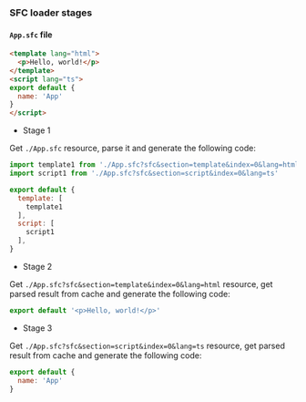 ### SFC loader stages

#### `App.sfc` file

```html
<template lang="html">
  <p>Hello, world!</p>
</template>
<script lang="ts">
export default {
  name: 'App'
}
</script>
```

- Stage 1

Get `./App.sfc` resource, parse it and generate the following code:

```javascript
import template1 from './App.sfc?sfc&section=template&index=0&lang=html'
import script1 from './App.sfc?sfc&section=script&index=0&lang=ts'

export default {
  template: [
    template1
  ],
  script: [
    script1
  ],
}
```
- Stage 2

Get `./App.sfc?sfc&section=template&index=0&lang=html` resource, get parsed result from cache and generate the following code:

```javascript
export default '<p>Hello, world!</p>'
```

- Stage 3

Get `./App.sfc?sfc&section=script&index=0&lang=ts` resource, get parsed result from cache and generate the following code:

```javascript
export default {
  name: 'App'
}
```
